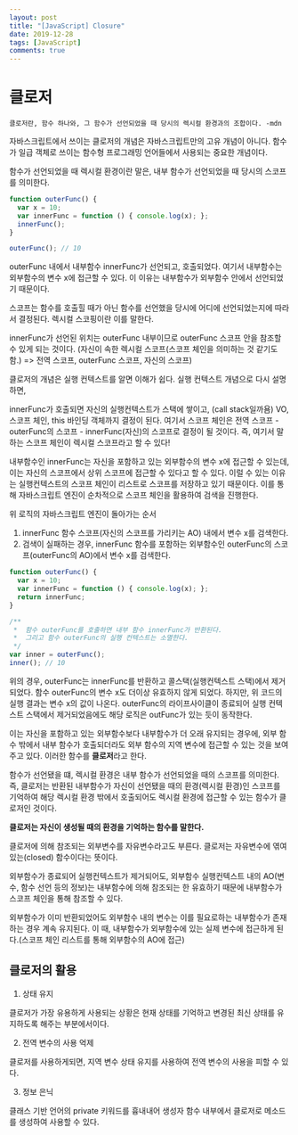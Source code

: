 ```yaml
---
layout: post
title: "[JavaScript] Closure"
date: 2019-12-28
tags: [JavaScript]
comments: true
---
```


# 클로저

`클로저란, 함수 하나와, 그 함수가 선언되었을 때 당시의 렉시컬 환경과의 조합이다. -mdn`

자바스크립트에서 쓰이는 클로저의 개념은 자바스크립트만의 고유 개념이 아니다. 함수가 일급 객체로 쓰이는 함수형 프로그래밍 언어들에서 사용되는 중요한 개념이다.

함수가 선언되었을 때 렉시컬 환경이란 말은, 내부 함수가 선언되었을 때 당시의 스코프를 의미한다. 

```javascript
function outerFunc() {
  var x = 10;
  var innerFunc = function () { console.log(x); };
  innerFunc();
}

outerFunc(); // 10
```

outerFunc 내에서 내부함수 innerFunc가 선언되고, 호출되었다. 여기서 내부함수는 외부함수의 변수 x에 접근할 수 있다. 이 이유는 내부함수가 외부함수 안에서 선언되었기 때문이다.

스코프는 함수를 호출힐 때가 아닌 함수를 선언했을 당시에 어디에 선언되었는지에 따라서 결정된다. 렉시컬 스코핑이란 이를 말한다.

innerFunc가 선언된 위치는 outerFunc 내부이므로 outerFunc 스코프 안을 참조할 수 있게 되는 것이다. (자신이 속한 렉시컬 스코프(스코프 체인을 의미하는 것 같기도 함.) => 전역 스코프, outerFunc 스코프, 자신의 스코프)

클로저의 개념은 실행 컨텍스트를 알면 이해가 쉽다. 실행 컨텍스트 개념으로 다시 설명하면, 

innerFunc가 호출되면 자신의 실행컨텍스트가 스택에 쌓이고, (call stack일까욤) VO, 스코프 체인, this 바인딩 객체까지 결정이 된다. 여기서 스코프 체인은 전역 스코프 - outerFunc의 스코프 - innerFunc(자신)의 스코프로 결정이 될 것이다. 즉, 여기서 말하는 스코프 체인이 렉시컬 스코프라고 할 수 있다!

내부함수인 innerFunc는 자신을 포함하고 있는 외부함수의 변수 x에 접근할 수 있는데, 이는 자신의 스코프에서 상위 스코프에 접근할 수 있다고 할 수 있다. 이럴 수 있는 이유는 실행컨텍스트의 스코프 체인이 리스트로 스코프를 저장하고 있기 때문이다. 이를 통해 자바스크립트 엔진이 순차적으로 스코프 체인을 활용하여 검색을 진행한다.

위 로직의 자바스크립트 엔진이 돌아가는 순서

1. innerFunc 함수 스코프(자신의 스코프를 가리키는 AO) 내에서 변수 x를 검색한다. 
2. 검색이 실패하는 경우, innerFunc 함수를 포함하는 외부함수인 outerFunc의 스코프(outerFunc의 AO)에서 변수 x를 검색한다.

```javascript
function outerFunc() {
  var x = 10;
  var innerFunc = function () { console.log(x); };
  return innerFunc;
}

/**
 *  함수 outerFunc를 호출하면 내부 함수 innerFunc가 반환된다.
 *  그리고 함수 outerFunc의 실행 컨텍스트는 소멸한다.
 */
var inner = outerFunc();
inner(); // 10
```

위의 경우, outerFunc는 innerFunc를 반환하고 콜스택(실행컨텍스트 스택)에서 제거되었다. 함수 outerFunc의 변수 x도 더이상 유효하지 않게 되었다. 하지만, 위 코드의 실행 결과는 변수 x의 값이 나온다. outerFunc의 라이프사이클이 종료되어 실행 컨텍스트 스택에서 제거되었음에도 해당 로직은 outFunc가 있는 듯이 동작한다. 

이는 자신을 포함하고 있는 외부함수보다 내부함수가 더 오래 유지되는 경우에, 외부 함수 밖에서 내부 함수가 호출되더라도 외부 함수의 지역 변수에 접근할 수 있는 것을 보여주고 있다. 이러한 함수를 **클로저**라고 한다.

함수가 선언됐을 떄, 렉시컬 환경은 내부 함수가 선언되었을 때의 스코프를 의미한다. 즉, 클로저는 반환된 내부함수가 자신이 선언됐을 때의 환경(렉시컬 환경)인 스코프를 기억하여 해당 렉시컬 환경 밖에서 호출되어도 렉시컬 환경에 접근할 수 있는 함수가 클로저인 것이다.

**클로저는 자신이 생성될 때의 환경을 기억하는 함수를 말한다.**

클로저에 의해 참조되는 외부변수를 자유변수라고도 부른다. 클로저는 자유변수에 엮여있는(closed) 함수이다는 뜻이다. 

외부함수가 종료되어 실행컨텍스트가 제거되어도, 외부함수 실행컨텍스트 내의 AO(변수, 함수 선언 등의 정보)는 내부함수에 의해 참조되는 한 유효하기 때문에 내부함수가 스코프 체인을 통해 참조할 수 있다.

외부함수가 이미 반환되었어도 외부함수 내의 변수는 이를 필요로하는 내부함수가 존재하는 경우 계속 유지된다. 이 때, 내부함수가 외부함수에 있는 실제 변수에 접근하게 된다.(스코프 체인 리스트를 통해 외부함수의 AO에 접근)

## 클로저의 활용

1. 상태 유지

클로저가 가장 유용하게 사용되는 상황은 현재 상태를 기억하고 변경된 최신 상태를 유지하도록 해주는 부분에서이다.

2. 전역 변수의 사용 억제

클로저를 사용하게되면, 지역 변수 상태 유지를 사용하여 전역 변수의 사용을 피할 수 있다.

3. 정보 은닉

클래스 기반 언어의 private 키워드를 흉내내어 생성자 함수 내부에서 클로저로 메소드를 생성하여 사용할 수 있다.
